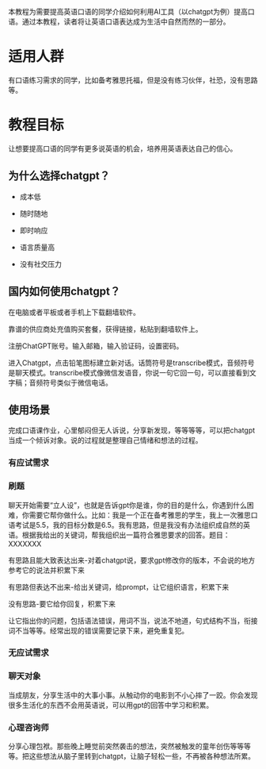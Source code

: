 本教程为需要提高英语口语的同学介绍如何利用AI工具（以chatgpt为例）提高口语。通过本教程，读者将让英语口语表达成为生活中自然而然的一部分。

# 适用人群

有口语练习需求的同学，比如备考雅思托福，但是没有练习伙伴，社恐，没有思路等。

# 教程目标

让想要提高口语的同学有更多说英语的机会，培养用英语表达自己的信心。

## 为什么选择chatgpt？

- 成本低

- 随时随地

- 即时响应

- 语言质量高

- 没有社交压力

## 国内如何使用chatgpt？

在电脑或者平板或者手机上下载翻墙软件。

靠谱的供应商处充值购买套餐，获得链接，粘贴到翻墙软件上。

注册ChatGPT账号。输入邮箱，输入验证码，设置密码。

进入Chatgpt，点击铅笔图标建立新对话。话筒符号是transcribe模式，音频符号是聊天模式。transcribe模式像微信发语音，你说一句它回一句，可以直接看到文字稿；音频符号类似于微信电话。



## 使用场景

完成口语课作业，心里郁闷但无人诉说，分享新发现，等等等等，可以把chatgpt当成一个倾诉对象。说的过程就是整理自己情绪和想法的过程。


### 有应试需求

### 刷题

聊天开始需要“立人设”，也就是告诉gpt你是谁，你的目的是什么，你遇到什么困难，你需要它帮你做什么。比如：我是一个正在备考雅思的学生，我上一次雅思口语考试是5.5，我的目标分数是6.5。我有思路，但是我没有办法组织成自然的英语。根据我给出的关键词，帮我组织出一篇符合雅思要求的回答。题目：XXXXXXX


有思路且能大致表达出来-对着chatgpt说，要求gpt修改你的版本，不会说的地方参考它的说法并积累下来

有思路但表达不出来-给出关键词，给prompt，让它组织语言，积累下来

没有思路-要它给你回复，积累下来

让它指出你的问题，包括语法错误，用词不当，说法不地道，句式结构不当，衔接词不当等等。经常出现的错误需要记录下来，避免重复犯。

### 无应试需求

### 聊天对象

当成朋友，分享生活中的大事小事。从触动你的电影到不小心摔了一跤。你会发现很多生活化的东西不会用英语说，可以用gpt的回答中学习和积累。

### 心理咨询师

分享心理包袱。那些晚上睡觉前突然袭击的想法，突然被触发的童年创伤等等等等。把这些想法从脑子里转到chatgpt，让脑子轻松一些，不再被各种想法所累。





